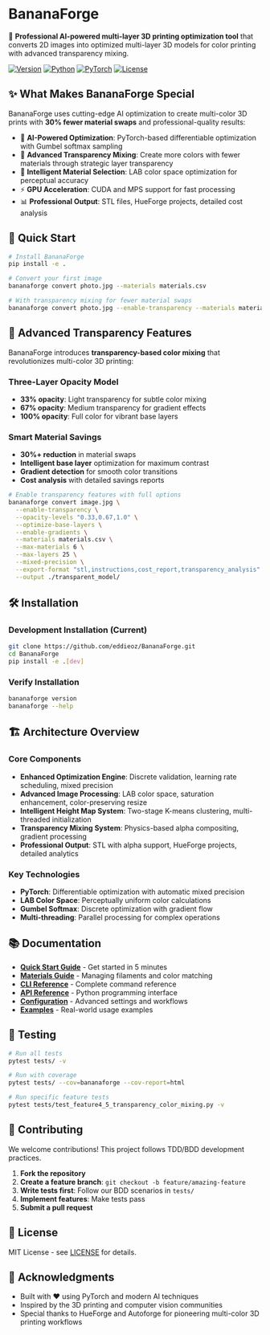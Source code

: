 # BananaForge

🎨 **Professional AI-powered multi-layer 3D printing optimization tool** that converts 2D images into optimized multi-layer 3D models for color printing with advanced transparency mixing.

[![Version](https://img.shields.io/badge/version-1.0.0-blue.svg)]()
[![Python](https://img.shields.io/badge/python-3.8%2B-blue.svg)]()
[![PyTorch](https://img.shields.io/badge/PyTorch-2.0%2B-red.svg)]()
[![License](https://img.shields.io/badge/license-MIT-green.svg)]()

## ✨ What Makes BananaForge Special

BananaForge uses cutting-edge AI optimization to create multi-color 3D prints with **30% fewer material swaps** and professional-quality results:

- 🧠 **AI-Powered Optimization**: PyTorch-based differentiable optimization with Gumbel softmax sampling
- 🌈 **Advanced Transparency Mixing**: Create more colors with fewer materials through strategic layer transparency
- 🎯 **Intelligent Material Selection**: LAB color space optimization for perceptual accuracy
- ⚡ **GPU Acceleration**: CUDA and MPS support for fast processing
- 📊 **Professional Output**: STL files, HueForge projects, detailed cost analysis

## 🚀 Quick Start

```bash
# Install BananaForge
pip install -e .

# Convert your first image
bananaforge convert photo.jpg --materials materials.csv

# With transparency mixing for fewer material swaps
bananaforge convert photo.jpg --enable-transparency --materials materials.csv --max-materials 6
```

## 🎨 Advanced Transparency Features

BananaForge introduces **transparency-based color mixing** that revolutionizes multi-color 3D printing:

### Three-Layer Opacity Model
- **33% opacity**: Light transparency for subtle color mixing
- **67% opacity**: Medium transparency for gradient effects  
- **100% opacity**: Full color for vibrant base layers

### Smart Material Savings
- **30%+ reduction** in material swaps
- **Intelligent base layer** optimization for maximum contrast
- **Gradient detection** for smooth color transitions
- **Cost analysis** with detailed savings reports

```bash
# Enable transparency features with full options
bananaforge convert image.jpg \
  --enable-transparency \
  --opacity-levels "0.33,0.67,1.0" \
  --optimize-base-layers \
  --enable-gradients \
  --materials materials.csv \
  --max-materials 6 \
  --max-layers 25 \
  --mixed-precision \
  --export-format "stl,instructions,cost_report,transparency_analysis" \
  --output ./transparent_model/
```

## 🛠 Installation

### Development Installation (Current)
```bash
git clone https://github.com/eddieoz/BananaForge.git
cd BananaForge
pip install -e .[dev]
```

### Verify Installation
```bash
bananaforge version
bananaforge --help
```

## 🏗 Architecture Overview

### Core Components
- **Enhanced Optimization Engine**: Discrete validation, learning rate scheduling, mixed precision
- **Advanced Image Processing**: LAB color space, saturation enhancement, color-preserving resize
- **Intelligent Height Map System**: Two-stage K-means clustering, multi-threaded initialization
- **Transparency Mixing System**: Physics-based alpha compositing, gradient processing
- **Professional Output**: STL with alpha support, HueForge projects, detailed analytics

### Key Technologies
- **PyTorch**: Differentiable optimization with automatic mixed precision
- **LAB Color Space**: Perceptually uniform color calculations
- **Gumbel Softmax**: Discrete optimization with gradient flow
- **Multi-threading**: Parallel processing for complex operations

## 📚 Documentation

- **[Quick Start Guide](docs/quickstart.md)** - Get started in 5 minutes
- **[Materials Guide](docs/materials.md)** - Managing filaments and color matching
- **[CLI Reference](docs/cli-reference.md)** - Complete command reference
- **[API Reference](docs/api-reference.md)** - Python programming interface
- **[Configuration](docs/configuration.md)** - Advanced settings and workflows
- **[Examples](docs/examples/README.md)** - Real-world usage examples

## 🧪 Testing

```bash
# Run all tests
pytest tests/ -v

# Run with coverage
pytest tests/ --cov=bananaforge --cov-report=html

# Run specific feature tests
pytest tests/test_feature4_5_transparency_color_mixing.py -v
```

## 🤝 Contributing

We welcome contributions! This project follows TDD/BDD development practices.

1. **Fork the repository**
2. **Create a feature branch**: `git checkout -b feature/amazing-feature`
3. **Write tests first**: Follow our BDD scenarios in `tests/`
4. **Implement features**: Make tests pass
5. **Submit a pull request**

## 📄 License

MIT License - see [LICENSE](LICENSE) for details.

## 🙏 Acknowledgments

- Built with ❤️ using PyTorch and modern AI techniques
- Inspired by the 3D printing and computer vision communities
- Special thanks to HueForge and Autoforge for pioneering multi-color 3D printing workflows